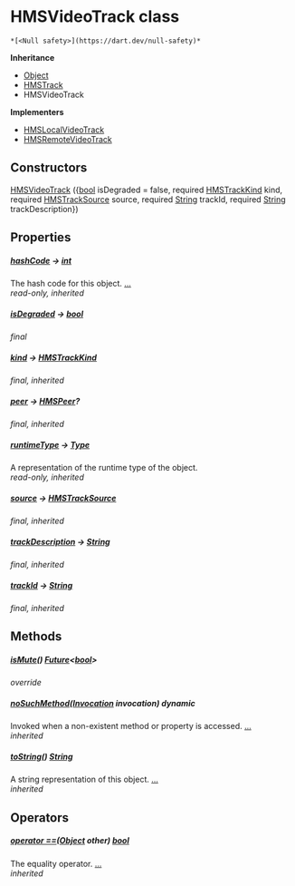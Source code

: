 


# HMSVideoTrack class






    *[<Null safety>](https://dart.dev/null-safety)*





**Inheritance**

- [Object](https://api.flutter.dev/flutter/dart-core/Object-class.html)
- [HMSTrack](../model_hms_track/HMSTrack-class.md)
- HMSVideoTrack



**Implementers**

- [HMSLocalVideoTrack](../model_hms_local_video_track/HMSLocalVideoTrack-class.md)
- [HMSRemoteVideoTrack](../model_hms_remote_video_track/HMSRemoteVideoTrack-class.md)



## Constructors

[HMSVideoTrack](../model_hms_video_track/HMSVideoTrack/HMSVideoTrack.md) ({[bool](https://api.flutter.dev/flutter/dart-core/bool-class.html) isDegraded = false, required [HMSTrackKind](../enum_hms_track_kind/HMSTrackKind-class.md) kind, required [HMSTrackSource](../enum_hms_track_source/HMSTrackSource-class.md) source, required [String](https://api.flutter.dev/flutter/dart-core/String-class.html) trackId, required [String](https://api.flutter.dev/flutter/dart-core/String-class.html) trackDescription})

    


## Properties

##### [hashCode](../model_hms_track/HMSTrack/hashCode.md) &#8594; [int](https://api.flutter.dev/flutter/dart-core/int-class.html)



The hash code for this object. [...](../model_hms_track/HMSTrack/hashCode.md)  
_read-only, inherited_



##### [isDegraded](../model_hms_video_track/HMSVideoTrack/isDegraded.md) &#8594; [bool](https://api.flutter.dev/flutter/dart-core/bool-class.html)



   
_final_



##### [kind](../model_hms_track/HMSTrack/kind.md) &#8594; [HMSTrackKind](../enum_hms_track_kind/HMSTrackKind-class.md)



   
_final, inherited_



##### [peer](../model_hms_track/HMSTrack/peer.md) &#8594; [HMSPeer](../model_hms_peer/HMSPeer-class.md)?



   
_final, inherited_



##### [runtimeType](https://api.flutter.dev/flutter/dart-core/Object/runtimeType.html) &#8594; [Type](https://api.flutter.dev/flutter/dart-core/Type-class.html)



A representation of the runtime type of the object.   
_read-only, inherited_



##### [source](../model_hms_track/HMSTrack/source.md) &#8594; [HMSTrackSource](../enum_hms_track_source/HMSTrackSource-class.md)



   
_final, inherited_



##### [trackDescription](../model_hms_track/HMSTrack/trackDescription.md) &#8594; [String](https://api.flutter.dev/flutter/dart-core/String-class.html)



   
_final, inherited_



##### [trackId](../model_hms_track/HMSTrack/trackId.md) &#8594; [String](https://api.flutter.dev/flutter/dart-core/String-class.html)



   
_final, inherited_




## Methods

##### [isMute](../model_hms_video_track/HMSVideoTrack/isMute.md)() [Future](https://api.flutter.dev/flutter/dart-async/Future-class.html)&lt;[bool](https://api.flutter.dev/flutter/dart-core/bool-class.html)>



   
_override_



##### [noSuchMethod](https://api.flutter.dev/flutter/dart-core/Object/noSuchMethod.html)([Invocation](https://api.flutter.dev/flutter/dart-core/Invocation-class.html) invocation) dynamic



Invoked when a non-existent method or property is accessed. [...](https://api.flutter.dev/flutter/dart-core/Object/noSuchMethod.html)  
_inherited_



##### [toString](../model_hms_track/HMSTrack/toString.md)() [String](https://api.flutter.dev/flutter/dart-core/String-class.html)



A string representation of this object. [...](../model_hms_track/HMSTrack/toString.md)  
_inherited_




## Operators

##### [operator ==](../model_hms_track/HMSTrack/operator_equals.md)([Object](https://api.flutter.dev/flutter/dart-core/Object-class.html) other) [bool](https://api.flutter.dev/flutter/dart-core/bool-class.html)



The equality operator. [...](../model_hms_track/HMSTrack/operator_equals.md)  
_inherited_











